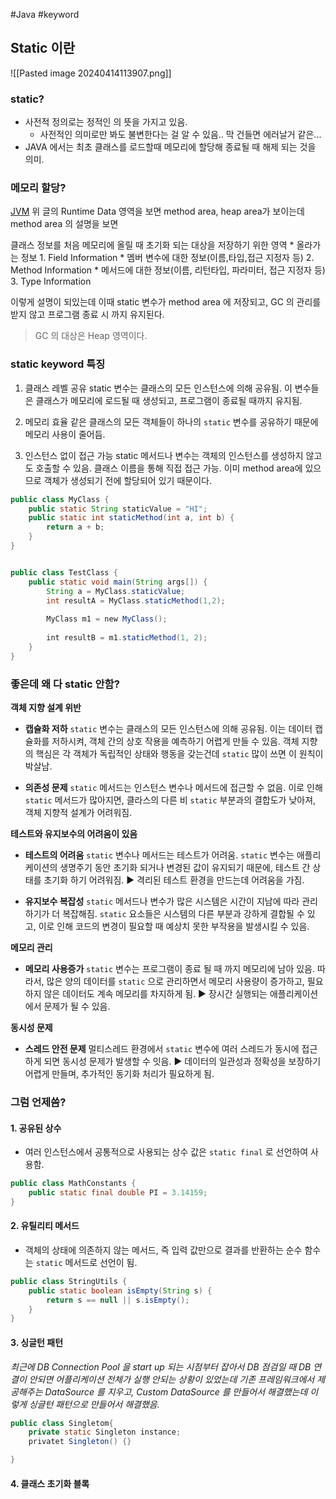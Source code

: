 #Java #keyword

## Static 이란

![[Pasted image 20240414113907.png]]

### static?
* 사전적 정의로는 정적인 의 뜻을 가지고 있음.
	* 사전적인 의미로만 봐도 불변한다는 걸 알 수 있음.. 막 건들면 에러날거 같은...
* JAVA 에서는 최초 클래스를 로드할때 메모리에 할당해 종료될 때 해제 되는 것을 의미.


### 메모리 할당?
[JVM](obsidian://open?vault=TIL_yeonsang&file=TIL%2F%EC%A4%80%EB%B9%84%2Fcs%2FJava%2FJVM)
위 글의 Runtime Data 영역을 보면 method area, heap area가 보이는데 method area 의 설명을 보면

클래스 정보를 처음 메모리에 올릴 때 초기화 되는 대상을 저장하기 위한 영역
	* 올라가는 정보
		1. Field Information
			* 멤버 변수에 대한 정보(이름,타입,접근 지정자 등)
		2. Method Information
			* 메서드에 대한 정보(이름, 리턴타입, 파라미터, 접근 지정자 등)
		3. Type Information

이렇게 설명이 되있는데 이때 static 변수가 method area 에 저장되고, GC 의 관리를 받지 않고 프로그램 종료 시 까지 유지된다.
> GC 의 대상은 Heap 영역이다.


### static keyword 특징
1. 클래스 레벨 공유
	static 변수는 클래스의 모든 인스턴스에 의해 공유됨. 이 변수들은 클래스가 메모리에 로드될 때 생성되고, 프로그램이 종료될 때까지 유지됨.

2. 메모리 효율
	같은 클래스의 모든 객체들이 하나의 `static` 변수를 공유하기 때문에 메모리 사용이 줄어듬.

3. 인스턴스 없이 접근 가능
	static 메서드나 변수는 객체의 인스턴스를 생성하지 않고도 호출할 수 있음. 클래스 이름을 통해 직접 접근 가능.
	이미 method area에 있으므로 객체가 생성되기 전에 할당되어 있기 때문이다.
```java
public class MyClass {
	public static String staticValue = "HI";
	public static int staticMethod(int a, int b) {
		return a + b;
	}
}


public class TestClass {
	public static void main(String args[]) {
		String a = MyClass.staticValue;
		int resultA = MyClass.staticMethod(1,2);
		  
		MyClass m1 = new MyClass();
		
		int resultB = m1.staticMethod(1, 2);
	}
}
```


### 좋은데 왜 다 static 안함?

**객체 지향 설계 위반**
* **캡슐화 저하**
	`static` 변수는 클래스의 모든 인스턴스에 의해 공유됨. 이는 데이터 캡슐화를 저하시켜, 객체 간의 상호 작용을 예측하기 어렵게 만들 수 있음. 
	객체 지향의 핵심은 각 객체가 독립적인 상태와 행동을 갖는건데 `static` 많이 쓰면 이 원칙이 박살남.

 * **의존성 문제**
	 `static` 메서드는 인스턴스 변수나 메서드에 접근할 수 없음. 
	 이로 인해 `static` 메서드가 많아지면, 클라스의 다른 비 `static` 부분과의 결합도가 낮아져, 객체 지향적 설계가 어려워짐.


**테스트와 유지보수의 어려움이 있음**

* **테스트의 어려움** 
	`static` 변수나 메서드는 테스트가 어려움. `static` 변수는 애플리케이션의 생명주기 동안 초기화 되거나 변경된 값이 유지되기 때문에, 테스트 간 상태를 초기화 하기 어려워짐. ▶️ 격리된 테스트 환경을 만드는데 어려움을 가짐.

* **유지보수 복잡성**
	`static` 메서드나 변수가 많은 시스템은 시간이 지남에 따라 관리하기가 더 복잡해짐. 
	`static` 요소들은 시스템의 다른 부분과 강하게 결합될 수 있고, 이로 인해 코드의 변경이 필요할 때 예상치 못한 부작용을 발생시킬 수 있음.


**메모리 관리**
* **메모리 사용증가**
	`static` 변수는 프로그램이 종료 될 때 까지 메모리에 남아 있음. 따라서, 많은 양의 데이터를 `static` 으로 관리하면서 메모리 사용량이 증가하고, 필요하지 않은 데이터도 계속 메모리를 차지하게 됨. ▶️ 장시간 실행되는 애플리케이션에서 문제가 될 수 있음.


**동시성 문제**
* **스레드 안전 문제**
	멀티스레드 환경에서 `static` 변수에 여러 스레드가 동시에 접근하게 되면 동시성 문제가 발생할 수 잇음. ▶️ 데이터의 일관성과 정확성을 보장하기 어렵게 만들며, 추가적인 동기화 처리가 필요하게 됨.


### 그럼 언제씀?

#### 1. 공유된 상수
* 여러 인스턴스에서 공통적으로 사용되는 상수 값은 `static final` 로 선언하여 사용함.
```java
public class MathConstants {
	public static final double PI = 3.14159;
}
```

#### 2. 유틸리티 메서드
* 객체의 상태에 의존하지 않는 메서드, 즉 입력 값만으로 결과를 반환하는 순수 함수는 `static` 메서드로 선언이 됨.
```java
public class StringUtils {
	public static boolean isEmpty(String s) {
		return s == null || s.isEmpty();
	}
}
```
#### 3. 싱글턴 패턴
_최근에 DB Connection Pool 을 start up 되는 시점부터 잡아서 DB 점검일 때 DB 연결이 안되면 어플리케이션 전체가 실행 안되는 상황이 있었는데 기존  프레임워크에서 제공해주는 DataSource 를 지우고, Custom DataSource 를 만들어서 해결했는데 이렇게 싱글턴 패턴으로 만들어서 해결했음._
```java
public class Singletom{
	private static Singleton instance;
	privatet Singleton() {}

}
```

#### 4. 클래스 초기화 블록
